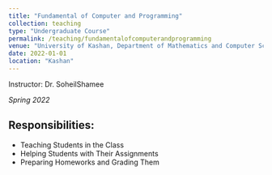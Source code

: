 ```yaml
---
title: "Fundamental of Computer and Programming"
collection: teaching
type: "Undergraduate Course"
permalink: /teaching/fundamentalofcomputerandprogramming
venue: "University of Kashan, Department of Mathematics and Computer Science"
date: 2022-01-01
location: "Kashan"
---
```

Instructor: Dr. SoheilShamee

*Spring 2022*

## Responsibilities:
- Teaching Students in the Class
- Helping Students with Their Assignments
- Preparing Homeworks and Grading Them 